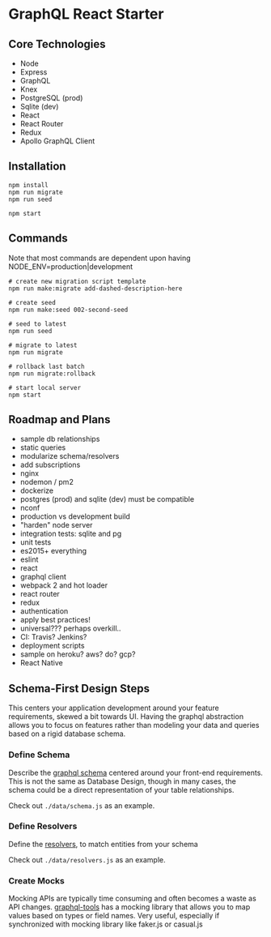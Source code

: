 # GraphQL React Starter

## Core Technologies

- Node
- Express
- GraphQL
- Knex
- PostgreSQL (prod)
- Sqlite (dev) 
- React 
- React Router 
- Redux 
- Apollo GraphQL Client

## Installation

```shell
npm install
npm run migrate
npm run seed

npm start
```

## Commands

Note that most commands are dependent upon having NODE_ENV=production|development

```shell
# create new migration script template
npm run make:migrate add-dashed-description-here

# create seed
npm run make:seed 002-second-seed

# seed to latest
npm run seed

# migrate to latest
npm run migrate

# rollback last batch
npm run migrate:rollback

# start local server 
npm start
```

## Roadmap and Plans

- sample db relationships
- static queries 
- modularize schema/resolvers
- add subscriptions
- nginx
- nodemon / pm2
- dockerize
- postgres (prod) and sqlite (dev) must be compatible
- nconf
- production vs development build
- "harden" node server
- integration tests: sqlite and pg 
- unit tests 
- es2015+ everything
- eslint
- react
- graphql client 
- webpack 2 and hot loader
- react router 
- redux 
- authentication
- apply best practices!
- universal??? perhaps overkill..
- CI: Travis? Jenkins?
- deployment scripts
- sample on heroku? aws? do? gcp?
- React Native

## Schema-First Design Steps

This centers your application development around your feature requirements, skewed a bit towards UI. Having the graphql abstraction allows you to focus on features rather than modeling your data and queries based on a rigid database schema.

### Define Schema

Describe the [graphql schema](http://graphql.org/learn/schema/) centered around your front-end requirements. This is not the same as Database Design, though in many cases, the schema could be a direct representation of your table relationships.

Check out `./data/schema.js` as an example.

### Define Resolvers

Define the [resolvers](http://graphql.org/learn/execution/#root-fields-resolvers), to match entities from your schema

Check out `./data/resolvers.js` as an example.

### Create Mocks

Mocking APIs are typically time consuming and often becomes a waste as API changes. [graphql-tools](http://dev.apollodata.com/tools/graphql-tools/mocking.html) has a mocking library that allows you to map values based on types or field names. Very useful, especially if synchronized with mocking library like faker.js or casual.js 

